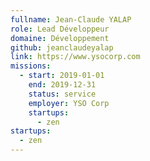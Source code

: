 ```yaml
---
fullname: Jean-Claude YALAP
role: Lead Développeur
domaine: Développement
github: jeanclaudeyalap
link: https://www.ysocorp.com
missions:
  - start: 2019-01-01
    end: 2019-12-31
    status: service
    employer: YSO Corp
    startups:
      - zen
startups:
  - zen
---
```

